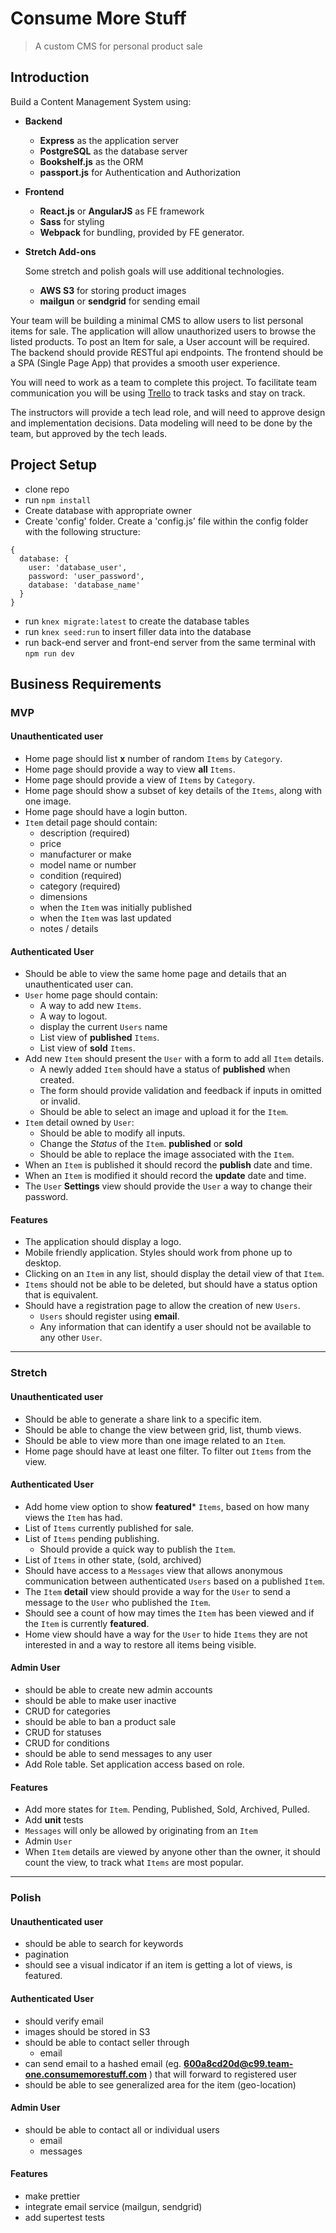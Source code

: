 # Consume More Stuff
> A custom CMS for personal product sale

## Introduction
Build a Content Management System using:

- __Backend__
    - **Express** as the application server
    - **PostgreSQL** as the database server
    - **Bookshelf.js** as the ORM
    - **passport.js** for Authentication and Authorization

- __Frontend__
	- **React.js** or **AngularJS** as FE framework
	- **Sass** for styling
	- **Webpack** for bundling, provided by FE generator.
- __Stretch Add-ons__
	
	Some stretch and polish goals will use additional technologies.
	
	- **AWS S3** for storing product images
	- **mailgun** or **sendgrid** for sending email
	
Your team will be building a minimal CMS to allow users to list personal items for sale.
The application will allow unauthorized users to browse the listed products. To post an Item for sale, a User account will be required. The backend should provide RESTful api endpoints. The frontend should be a SPA (Single Page App) that provides a smooth user experience.

You will need to work as a team to complete this project. To facilitate team communication you will be using [Trello](https://trello.com/) to track tasks and stay on track.

The instructors will provide a tech lead role, and will need to approve design and implementation decisions. Data modeling will need to be done by the team, but approved by the tech leads.

## Project Setup
- clone repo
- run ```npm install```
- Create database with appropriate owner
- Create 'config' folder. Create a 'config.js' file within the config folder with the following structure:
``` 
{
  database: {
    user: 'database_user',
    password: 'user_password',
    database: 'database_name'
  }
}
```
- run ```knex migrate:latest``` to create the database tables
- run ```knex seed:run``` to insert filler data into the database
- run back-end server and front-end server from the same terminal with ```npm run dev```

## Business Requirements

### MVP

#### Unauthenticated user
- Home page should list **x** number of random `Items` by `Category`.
- Home page should provide a way to view **all** `Items`.
- Home page should provide a view of `Items` by `Category`.
- Home page should show a subset of key details of the `Items`, along with one image.
- Home page should have a login button.
- `Item` detail page should contain:
	- description (required)
	- price
	- manufacturer or make
	- model name or number
	- condition (required)
	- category (required)
	- dimensions
	- when the `Item` was initially published
	- when the `Item` was last updated
	- notes / details

#### Authenticated User
- Should be able to view the same home page and details that an unauthenticated user can.
- `User` home page should contain: 
	- A way to add new `Items`.
	- A way to logout.
	- display the current `Users` name
	- List view of **published** `Items`.
	- List view of **sold** `Items`.
- Add new `Item` should present the `User` with a form to add all `Item` details.
	- A newly added `Item` should have a status of **published** when created.
	- The form should provide validation and feedback if inputs in omitted or invalid.
	- Should be able to select an image and upload it for the `Item`.
- `Item` detail owned by `User`:
	- Should be able to modify all inputs.
	- Change the _Status_ of the `Item`. **published** or **sold**
	- Should be able to replace the image associated with the `Item`.
- When an `Item` is published it should record the **publish** date and time.
- When an `Item` is modified it should record the **update** date and time.
- The `User` **Settings** view should provide the `User` a way to change their password.
	 
#### Features
- The application should display a logo.
- Mobile friendly application. Styles should work from phone up to desktop.
- Clicking on an `Item` in any list, should display the detail view of that `Item`.
- `Items` should not be able to be deleted, but should have a status option that is equivalent.
- Should have a registration page to allow the creation of new `Users`.
	- `Users` should register using __email__.
	- Any information that can identify a user should not be available to any other `User`.

---

### Stretch
#### Unauthenticated user
- Should be able to generate a share link to a specific item.
- Should be able to change the view between grid, list, thumb views.
- Should be able to view more than one image related to an `Item`.
- Home page should have at least one filter. To filter out `Items` from the view.

#### Authenticated User
- Add home view option to show **featured*** `Items`, based on how many views the `Item` has had.
- List of `Items` currently published for sale.
- List of `Items` pending publishing.
	- Should provide a quick way to publish the `Item`.
- List of `Items` in other state, (sold, archived)
- Should have access to a `Messages` view that allows anonymous communication between authenticated `Users` based on a published `Item`.
- The `Item` **detail** view should provide a way for the `User` to send a message to the `User` who published the `Item`.
- Should see a count of how may times the `Item` has been viewed and if the `Item` is currently **featured**.
- Home view should have a way for the `User` to hide `Items` they are not interested in and a way to restore all items being visible.

#### Admin User
- should be able to create new admin accounts
- should be able to make user inactive
- CRUD for categories
- should be able to ban a product sale
- CRUD for statuses
- CRUD for conditions
- should be able to send messages to any user
- Add Role table. Set application access based on role.

#### Features
- Add more states for `Item`. Pending, Published, Sold, Archived, Pulled.
- Add **unit** tests
- `Messages` will only be allowed by originating from an `Item`
- Admin `User`
- When `Item` details are viewed by anyone other than the owner, it should count the view, to track what `Items` are most popular.

---

### Polish
#### Unauthenticated user
- should be able to search for keywords
- pagination
- should see a visual indicator if an item is getting a lot of views, is featured.

#### Authenticated User
- should verify email
- images should be stored in S3
- should be able to contact seller through
    - email
- can send email to a hashed email (eg. **600a8cd20d@c99.team-one.consumemorestuff.com** ) that will forward to registered user
- should be able to see generalized area for the item (geo-location)

#### Admin User
- should be able to contact all or individual users
    - email
    - messages

#### Features
- make prettier
- integrate email service (mailgun, sendgrid)
- add supertest tests